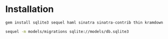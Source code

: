 # Installation

```sh
gem install sqlite3 sequel haml sinatra sinatra-contrib thin kramdown

sequel -m models/migrations sqlite://models/db.sqlite3
```